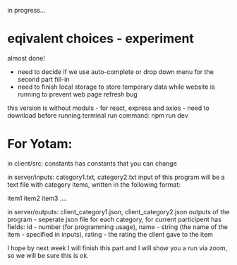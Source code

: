 in progress...

# eqivalent choices - experiment

almost done!
* need to decide if we use auto-complete or drop down menu for the second part fill-in
* need to finish local storage to store temporary data while website is running to prevent web page refresh bug

this version is without moduls - for react, express and axios - need to download before running
terminal run command: npm run dev

# For Yotam:
in client/src: constants
has constants that you can change

in server/inputs: category1.txt, category2.txt
input of this program will be a text file with category items, written in the following format:

item1
item2
item3
....

in server/outputs: client_category1.json, client_category2.json
outputs of the program - seperate json file for each category, for current participent
has fields: id - number (for programming usage), name - string (the name of the item - specified in inputs), rating - the rating the client gave to the item

I hope by next week I will finish this part and I will show you a run via zoom, so we will be sure this is ok.
